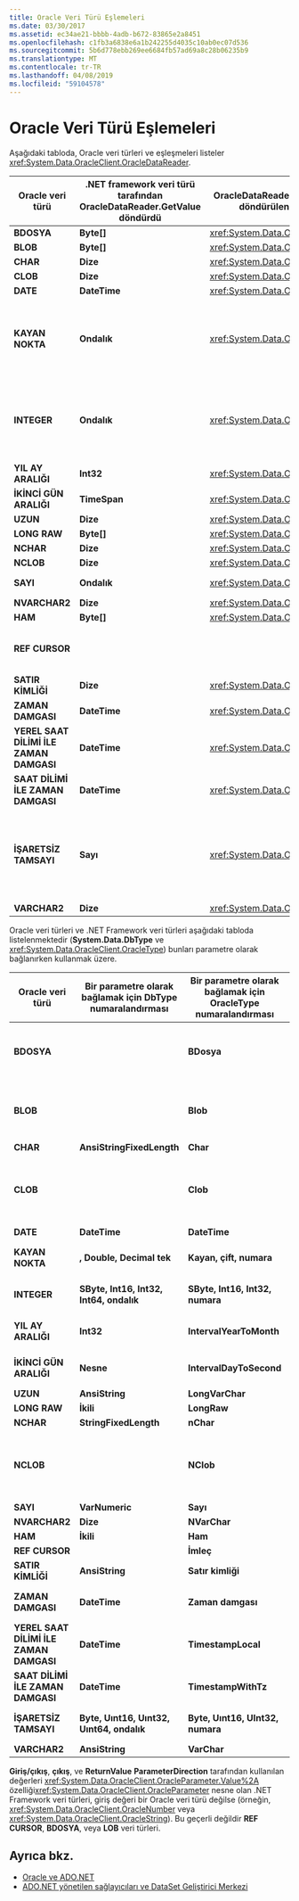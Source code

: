 ```yaml
---
title: Oracle Veri Türü Eşlemeleri
ms.date: 03/30/2017
ms.assetid: ec34ae21-bbbb-4adb-b672-83865e2a8451
ms.openlocfilehash: c1fb3a6838e6a1b242255d4035c10ab0ec07d536
ms.sourcegitcommit: 5b6d778ebb269ee6684fb57ad69a8c28b06235b9
ms.translationtype: MT
ms.contentlocale: tr-TR
ms.lasthandoff: 04/08/2019
ms.locfileid: "59104578"
---
```

# <a name="oracle-data-type-mappings"></a>Oracle Veri Türü Eşlemeleri
Aşağıdaki tabloda, Oracle veri türleri ve eşleşmeleri listeler <xref:System.Data.OracleClient.OracleDataReader>.  
  
|Oracle veri türü|.NET framework veri türü tarafından OracleDataReader.GetValue döndürdü|OracleDataReader.GetOracleValue tarafından döndürülen OracleClient veri türü|Açıklamalar|  
|----------------------|--------------------------------------------------------------------|------------------------------------------------------------------------|-------------|  
|**BDOSYA**|**Byte[]**|<xref:System.Data.OracleClient.OracleBFile>||  
|**BLOB**|**Byte[]**|<xref:System.Data.OracleClient.OracleLob>||  
|**CHAR**|**Dize**|<xref:System.Data.OracleClient.OracleString>||  
|**CLOB**|**Dize**|<xref:System.Data.OracleClient.OracleLob>||  
|**DATE**|**DateTime**|<xref:System.Data.OracleClient.OracleDateTime>||  
|**KAYAN NOKTA**|**Ondalık**|<xref:System.Data.OracleClient.OracleNumber>|Bu veri türü için bir diğer ad, **numarası** veri türü ve böylece <xref:System.Data.OracleClient.OracleDataReader> döndürür bir **System.Decimal** veya <xref:System.Data.OracleClient.OracleNumber> yerine bir kayan nokta değeri. .NET Framework veri türü kullanan bir taşma neden olabilir.|  
|**INTEGER**|**Ondalık**|<xref:System.Data.OracleClient.OracleNumber>|Bu veri türü için bir diğer ad, **NUMBER(38)** veri türü ve böylece <xref:System.Data.OracleClient.OracleDataReader> döndürür bir **System.Decimal** veya <xref:System.Data.OracleClient.OracleNumber> yerine bir tamsayı değeri. .NET Framework veri türü kullanan bir taşma neden olabilir.|  
|**YIL AY ARALIĞI**|**Int32**|<xref:System.Data.OracleClient.OracleMonthSpan>||  
|**İKİNCİ GÜN ARALIĞI**|**TimeSpan**|<xref:System.Data.OracleClient.OracleTimeSpan>||  
|**UZUN**|**Dize**|<xref:System.Data.OracleClient.OracleString>||  
|**LONG RAW**|**Byte[]**|<xref:System.Data.OracleClient.OracleBinary>||  
|**NCHAR**|**Dize**|<xref:System.Data.OracleClient.OracleString>||  
|**NCLOB**|**Dize**|<xref:System.Data.OracleClient.OracleLob>||  
|**SAYI**|**Ondalık**|<xref:System.Data.OracleClient.OracleNumber>|.NET Framework veri türü kullanan bir taşma neden olabilir.|  
|**NVARCHAR2**|**Dize**|<xref:System.Data.OracleClient.OracleString>||  
|**HAM**|**Byte[]**|<xref:System.Data.OracleClient.OracleBinary>||  
|**REF CURSOR**|||Oracle **REF CURSOR** veri türü tarafından desteklenmiyor <xref:System.Data.OracleClient.OracleDataReader> nesne.|  
|**SATIR KİMLİĞİ**|**Dize**|<xref:System.Data.OracleClient.OracleString>||  
|**ZAMAN DAMGASI**|**DateTime**|<xref:System.Data.OracleClient.OracleDateTime>||  
|**YEREL SAAT DİLİMİ İLE ZAMAN DAMGASI**|**DateTime**|<xref:System.Data.OracleClient.OracleDateTime>||  
|**SAAT DİLİMİ İLE ZAMAN DAMGASI**|**DateTime**|<xref:System.Data.OracleClient.OracleDateTime>||  
|**İŞARETSİZ TAMSAYI**|**Sayı**|<xref:System.Data.OracleClient.OracleNumber>|Bu veri türü için bir diğer ad, **NUMBER(38)** veri türü ve böylece <xref:System.Data.OracleClient.OracleDataReader> döndürür bir **System.Decimal** veya <xref:System.Data.OracleClient.OracleNumber> yerine bir işaretsiz tamsayı değeri. .NET Framework veri türü kullanan bir taşma neden olabilir.|  
|**VARCHAR2**|**Dize**|<xref:System.Data.OracleClient.OracleString>||  
  
 Oracle veri türleri ve .NET Framework veri türleri aşağıdaki tabloda listelenmektedir (**System.Data.DbType** ve <xref:System.Data.OracleClient.OracleType>) bunları parametre olarak bağlanırken kullanmak üzere.  
  
|Oracle veri türü|Bir parametre olarak bağlamak için DbType numaralandırması|Bir parametre olarak bağlamak için OracleType numaralandırması|Açıklamalar|  
|----------------------|-----------------------------------------------|---------------------------------------------------|-------------|  
|**BDOSYA**||**BDosya**|Oracle, bağlama yalnızca sağlayan bir **BDOSYA** olarak bir **BDOSYA** parametresi. Olmayan bir bağlama denerseniz, Oracle için .NET veri sağlayıcısı otomatik olarak sizin için bir tane oluşturmak değil**BDOSYA** gibi değerini **byte []** veya <xref:System.Data.OracleClient.OracleBinary>.|  
|**BLOB**||**Blob**|Oracle, bağlama yalnızca sağlayan bir **BLOB** olarak bir **BLOB** parametresi. Olmayan bir bağlama denerseniz, Oracle için .NET veri sağlayıcısı otomatik olarak sizin için bir tane oluşturmak değil**BLOB** gibi değerini **byte []** veya <xref:System.Data.OracleClient.OracleBinary>.|  
|**CHAR**|**AnsiStringFixedLength**|**Char**||  
|**CLOB**||**Clob**|Oracle, bağlama yalnızca sağlayan bir **CLOB** olarak bir **CLOB** parametresi. Olmayan bir bağlama denerseniz, Oracle için .NET veri sağlayıcısı otomatik olarak sizin için bir tane oluşturmak değil**CLOB** gibi değerini **System.String** veya <xref:System.Data.OracleClient.OracleString>.|  
|**DATE**|**DateTime**|**DateTime**||  
|**KAYAN NOKTA**|**, Double, Decimal tek**|**Kayan, çift, numara**|<xref:System.Data.OracleClient.OracleParameter.Size%2A> belirler **System.Data.DBType** ve <xref:System.Data.OracleClient.OracleType>.|  
|**INTEGER**|**SByte, Int16, Int32, Int64, ondalık**|**SByte, Int16, Int32, numara**|<xref:System.Data.OracleClient.OracleParameter.Size%2A> belirler **System.Data.DBType** ve <xref:System.Data.OracleClient.OracleType>.|  
|**YIL AY ARALIĞI**|**Int32**|**IntervalYearToMonth**|<xref:System.Data.OracleClient.OracleType> Yalnızca kullanılabilir olduğunda, her iki Oracle 9i istemci ve sunucu yazılımı kullanıyor.|  
|**İKİNCİ GÜN ARALIĞI**|**Nesne**|**IntervalDayToSecond**|<xref:System.Data.OracleClient.OracleType> Yalnızca kullanılabilir olduğunda, her iki Oracle 9i istemci ve sunucu yazılımı kullanıyor.|  
|**UZUN**|**AnsiString**|**LongVarChar**||  
|**LONG RAW**|**İkili**|**LongRaw**||  
|**NCHAR**|**StringFixedLength**|**nChar**||  
|**NCLOB**||**NClob**|Oracle, bağlama yalnızca sağlayan bir **NCLOB** olarak bir **NCLOB** parametresi. Olmayan bir bağlama denerseniz, Oracle için .NET veri sağlayıcısı otomatik olarak sizin için bir tane oluşturmak değil**NCLOB** gibi değerini **System.String** veya <xref:System.Data.OracleClient.OracleString>.|  
|**SAYI**|**VarNumeric**|**Sayı**||  
|**NVARCHAR2**|**Dize**|**NVarChar**||  
|**HAM**|**İkili**|**Ham**||  
|**REF CURSOR**||**İmleç**|Daha fazla bilgi için [Oracle REF CURSOR](../../../../docs/framework/data/adonet/oracle-ref-cursors.md).|  
|**SATIR KİMLİĞİ**|**AnsiString**|**Satır kimliği**||  
|**ZAMAN DAMGASI**|**DateTime**|**Zaman damgası**|<xref:System.Data.OracleClient.OracleType> Yalnızca kullanılabilir olduğunda, her iki Oracle 9i istemci ve sunucu yazılımı kullanıyor.|  
|**YEREL SAAT DİLİMİ İLE ZAMAN DAMGASI**|**DateTime**|**TimestampLocal**|<xref:System.Data.OracleClient.OracleType> Yalnızca kullanılabilir olduğunda, her iki Oracle 9i istemci ve sunucu yazılımı kullanıyor.|  
|**SAAT DİLİMİ İLE ZAMAN DAMGASI**|**DateTime**|**TimestampWithTz**|<xref:System.Data.OracleClient.OracleType> Yalnızca kullanılabilir olduğunda, her iki Oracle 9i istemci ve sunucu yazılımı kullanıyor.|  
|**İŞARETSİZ TAMSAYI**|**Byte, Uınt16, Uınt32, Uınt64, ondalık**|**Byte, Uınt16, UInt32, numara**|<xref:System.Data.OracleClient.OracleParameter.Size%2A> belirler **System.Data.DBType** ve <xref:System.Data.OracleClient.OracleType>.|  
|**VARCHAR2**|**AnsiString**|**VarChar**||  
  
 **Giriş/çıkış**, **çıkış**, ve **ReturnValue** **ParameterDirection** tarafından kullanılan değerleri <xref:System.Data.OracleClient.OracleParameter.Value%2A> özelliği<xref:System.Data.OracleClient.OracleParameter> nesne olan .NET Framework veri türleri, giriş değeri bir Oracle veri türü değilse (örneğin, <xref:System.Data.OracleClient.OracleNumber> veya <xref:System.Data.OracleClient.OracleString>). Bu geçerli değildir **REF CURSOR**, **BDOSYA**, veya **LOB** veri türleri.  
  
## <a name="see-also"></a>Ayrıca bkz.

- [Oracle ve ADO.NET](../../../../docs/framework/data/adonet/oracle-and-adonet.md)
- [ADO.NET yönetilen sağlayıcıları ve DataSet Geliştirici Merkezi](https://go.microsoft.com/fwlink/?LinkId=217917)
